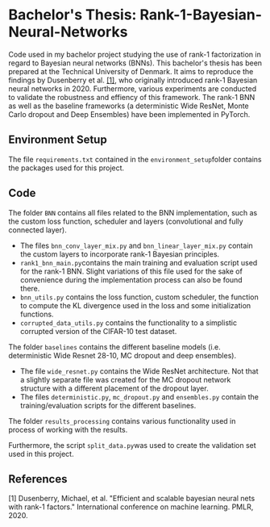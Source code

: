 # Bachelor's Thesis: Rank-1-Bayesian-Neural-Networks
Code used in my bachelor project studying the use of rank-1 factorization in regard to Bayesian neural networks (BNNs). This bachelor's thesis has been prepared at the Technical University of Denmark. It aims to reproduce the findings by Dusenberry et al. [[1]](#1), who originally introduced rank-1 Bayesian neural networks in 2020. Furthermore, various experiments are conducted to validate the robustness and effiency of this framework.
The rank-1 BNN as well as the baseline frameworks (a deterministic Wide ResNet, Monte Carlo dropout and Deep Ensembles) have been implemented in PyTorch. 

## Environment Setup
The file `requirements.txt` contained in the `environment_setup`folder contains the packages used for this project. 

## Code
The folder `BNN` contains all files related to the BNN implementation, such as the custom loss function, scheduler and layers (convolutional and fully connected layer). 
- The files `bnn_conv_layer_mix.py` and `bnn_linear_layer_mix.py` contain the custom layers to incorporate rank-1 Bayesian principles. 
- `rank1_bnn_main.py`contains the main training and evaluation script used for the rank-1 BNN. Slight variations of this file used for the sake of convenience during the implementation process can also be found there. 
- `bnn_utils.py` contains the loss function, custom scheduler, the function to compute the KL divergence used in the loss and some initialization functions. 
- `corrupted_data_utils.py` contains the functionality to a simplistic corrupted version of the CIFAR-10 test dataset. 


The folder `baselines` contains the different baseline models (i.e. deterministic Wide Resnet 28-10, MC dropout and deep ensembles). 
- The file `wide_resnet.py` contains the Wide ResNet architecture. Not that a slightly separate file was created for the MC dropout network structure with a different placement of the dropout layer. 
- The files `deterministic.py`, `mc_dropout.py` and `ensembles.py` contain the training/evaluation scripts for the different baselines. 

The folder `results_processing` contains various functionality used in process of working with the results. 

Furthermore, the script `split_data.py`was used to create the validation set used in this project. 

## References 
<a id="1">[1]</a> 
Dusenberry, Michael, et al. "Efficient and scalable bayesian neural nets with rank-1 factors." International conference on machine learning. PMLR, 2020.


